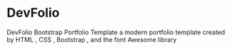 # DevFolio
DevFolio Bootstrap Portfolio Template a modern portfolio  template created  by HTML , CSS , Bootstrap , and the font Awesome library
